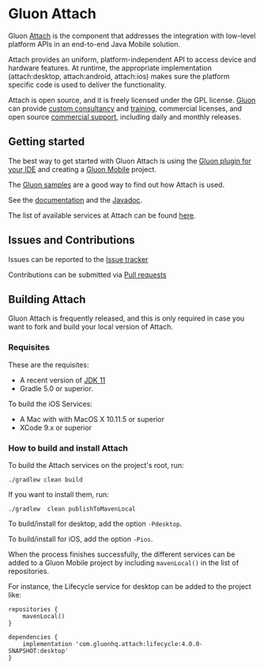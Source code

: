 # Gluon Attach #

Gluon [Attach](http://gluonhq.com/products/mobile/attach/) is the component that addresses the integration with low-level platform APIs in an end-to-end Java Mobile solution.

Attach provides an uniform, platform-independent API to access device and hardware features. 
At runtime, the appropriate implementation (attach:desktop, attach:android, attach:ios) makes sure the platform specific code is 
used to deliver the functionality.

Attach is open source, and it is freely licensed under the GPL license.
[Gluon](http://gluonhq.com) can provide [custom consultancy](http://gluonhq.com/services/consulting/) and [training](http://gluonhq.com/services/training/), commercial licenses, and open source [commercial support](http://gluonhq.com/services/commercial-support/), including daily and monthly releases.

## Getting started ##

The best way to get started with Gluon Attach is using the [Gluon plugin for your IDE](http://gluonhq.com/get-started/ide-plugins/)
and creating a [Gluon Mobile](http://gluonhq.com/products/mobile) project.

The [Gluon samples](http://gluonhq.com/developers/samples/) are a good way to find out how Attach is used.

See the [documentation](http://docs.gluonhq.com/charm/latest/#_charm_down) and the 
[Javadoc](http://docs.gluonhq.com/mobile/javadoc/latest/com/gluonhq/charm/down/package-summary.html).

The list of available services at Attach can be found [here](http://gluonhq.com/products/mobile/attach/).


## Issues and Contributions ##

Issues can be reported to the [Issue tracker](https://github.com/gluonhq/attach/issues)

Contributions can be submitted via [Pull requests](https://github.com/gluonhq/attach/pulls)


## Building Attach ##

Gluon Attach is frequently released, and this is only required in case you want to fork and build your local version of Attach.

### Requisites ###

These are the requisites:

* A recent version of [JDK 11](http://jdk.java.net/11/)
* Gradle 5.0 or superior. 

To build the iOS Services:
 
* A Mac with with MacOS X 10.11.5 or superior
* XCode 9.x or superior

### How to build and install Attach ###

To build the Attach services on the project's root, run:

`./gradlew clean build`

If you want to install them, run:

`./gradlew  clean publishToMavenLocal`

To build/install for desktop, add the option `-Pdesktop`. 

To build/install for iOS, add the option `-Pios`.

When the process finishes successfully, the different services can be added to a Gluon Mobile project 
by including `mavenLocal()` in the list of repositories.

For instance, the Lifecycle service for desktop can be added to the project like:

```
repositories {
    mavenLocal()
}

dependencies {
    implementation 'com.gluonhq.attach:lifecycle:4.0.0-SNAPSHOT:desktop'
}
```